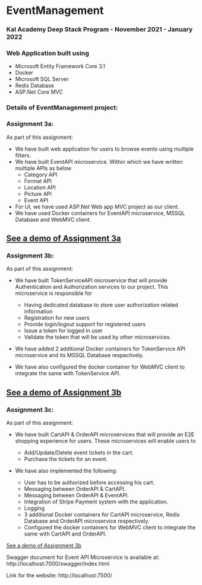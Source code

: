 # EventManagement

### Kal Academy Deep Stack Program - November 2021 - January 2022

### Web Application built using 
- Microsoft Entity Framework Core 3.1 
- Docker
- Microsoft SQL Server
- Redis Database
- ASP.Net Core MVC

### Details of EventManagement project:

### Assignment 3a: 
As part of this assignment:
- We have built web application for users to browse events using multiple filters.
- We have built EventAPI microservice. Within which we have written multiple APIs as below
  - Category API
  - Format API
  - Location API
  - Picture API
  - Event API
- For UI, we have used ASP.Net Web app MVC project as our client. 
- We have used Docker containers for EventAPI microservice, MSSQL Database and WebMVC client.

[See a demo of Assignment 3a](https://youtu.be/6cUGzwwzMZ0) 
---
### Assignment 3b: 
As part of this assignment:
- We have built TokenServiceAPI microservice that will provide Authentication and Authorization services to our project. This microservice is responsible for
  - Having dedicated database to store user authorization related information
  - Registration for new users
  - Provide login/logout support for registered users 
  - Issue a token for logged in user
  - Validate the token that will be used by other microservices.

- We have added 2 additional Docker containers for TokenService API microservice and its MSSQL Database respectively.
- We have also configured the docker container for WebMVC client to integrate the same with TokenService API.

[See a demo of Assignment 3b](https://youtu.be/YwbV9ZY5AGs) 
---
### Assignment 3c: 
As part of this assignment:
- We have built CartAPI & OrderAPI microservices that will provide an E2E shopping experience for users. These microservices will enable users to
  - Add/Update/Delete event tickets in the cart.
  - Purchase the tickets for an event.

- We have also implemented the following:
  - User has to be authorized before accessing his cart.
  - Messaging between OrderAPI & CartAPI.
  - Messaging between OrderAPI & EventAPI.
  - Integration of Stripe Payment system with the application.
  - Logging
  - 3 additional Docker containers for CartAPI microservice, Redis Database and OrderAPI microservice respectively.
  - Configured the docker containers for WebMVC client to integrate the same with CartAPI and OrderAPI.

[See a demo of Assignment 3b](https://www.youtube.com/watch?v=nzRd_yhs6-s)

Swagger document for Event API Microservice is available at: http://localhost:7000/swagger/index.html

Link for the website: http://localhost:7500/


     

 
